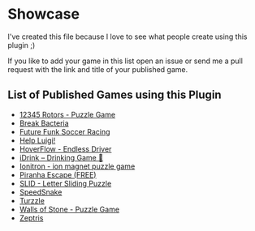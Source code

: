 # Showcase
I've created this file because I love to see what people create using this plugin ;)

If you like to add your game in this list open an issue or send me a pull request with the link and title of your published game.

## List of Published Games using this Plugin

- [12345 Rotors - Puzzle Game](https://play.google.com/store/apps/details?id=com.ross.numbergame12345)
- [Break Bacteria](https://play.google.com/store/apps/details?id=com.turkicgames.breakbacteria)
- [Future Funk Soccer Racing](https://play.google.com/store/apps/details?id=org.godotengine.cargame)
- [Help Luigi!](https://play.google.com/store/apps/details?id=com.bananaonfire.helpluigi)
- [HoverFlow - Endless Driver](https://play.google.com/store/apps/details?id=godot.pizzajuggler.hoverflow)
- [iDrink – Drinking Game 🍻](https://play.google.com/store/apps/details?id=com.garfsapps.umgole)
- [Ionitron - ion magnet puzzle game](https://play.google.com/store/apps/details?id=godot.pizzajuggler.ionitron)
- [Piranha Escape (FREE)](https://play.google.com/store/apps/details?id=com.bitmagine.piranhaescape.free)
- [SLID - Letter Sliding Puzzle](https://play.google.com/store/apps/details?id=com.kamofa.slid)
- [SpeedSnake](https://play.google.com/store/apps/details?id=com.mosscrow.speedsnake)
- [Turzzle](https://play.google.com/store/apps/details?id=com.bananaonfire.turzzle)
- [Walls of Stone - Puzzle Game](https://play.google.com/store/apps/details?id=dev.mintstudios.wos)
- [Zeptris](https://play.google.com/store/apps/details?id=net.wynoo.zeptris)
